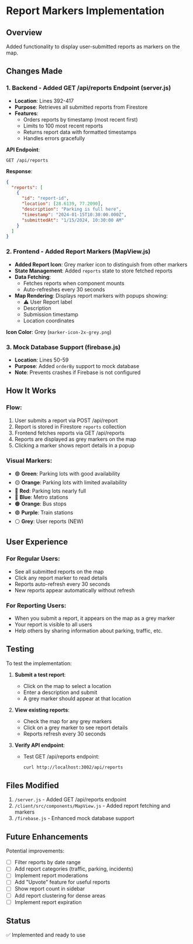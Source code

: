 # Report Markers Implementation

## Overview
Added functionality to display user-submitted reports as markers on the map.

## Changes Made

### 1. Backend - Added GET /api/reports Endpoint (server.js)
- **Location**: Lines 392-417
- **Purpose**: Retrieves all submitted reports from Firestore
- **Features**:
  - Orders reports by timestamp (most recent first)
  - Limits to 100 most recent reports
  - Returns report data with formatted timestamps
  - Handles errors gracefully

**API Endpoint**:
```
GET /api/reports
```

**Response**:
```json
{
  "reports": [
    {
      "id": "report-id",
      "location": [28.6139, 77.2090],
      "description": "Parking is full here",
      "timestamp": "2024-01-15T10:30:00.000Z",
      "submittedAt": "1/15/2024, 10:30:00 AM"
    }
  ]
}
```

### 2. Frontend - Added Report Markers (MapView.js)
- **Added Report Icon**: Grey marker icon to distinguish from other markers
- **State Management**: Added `reports` state to store fetched reports
- **Data Fetching**: 
  - Fetches reports when component mounts
  - Auto-refreshes every 30 seconds
- **Map Rendering**: Displays report markers with popups showing:
  - ⚠️ User Report label
  - Description
  - Submission timestamp
  - Location coordinates

**Icon Color**: Grey (`marker-icon-2x-grey.png`)

### 3. Mock Database Support (firebase.js)
- **Location**: Lines 50-59
- **Purpose**: Added `orderBy` support to mock database
- **Note**: Prevents crashes if Firebase is not configured

## How It Works

### Flow:
1. User submits a report via POST /api/report
2. Report is stored in Firestore `reports` collection
3. Frontend fetches reports via GET /api/reports
4. Reports are displayed as grey markers on the map
5. Clicking a marker shows report details in a popup

### Visual Markers:
- 🟢 **Green**: Parking lots with good availability
- 🟡 **Orange**: Parking lots with limited availability
- 🔴 **Red**: Parking lots nearly full
- 🔵 **Blue**: Metro stations
- 🟠 **Orange**: Bus stops
- 🟣 **Purple**: Train stations
- ⚪ **Grey**: User reports (NEW)

## User Experience

### For Regular Users:
- See all submitted reports on the map
- Click any report marker to read details
- Reports auto-refresh every 30 seconds
- New reports appear automatically without refresh

### For Reporting Users:
- When you submit a report, it appears on the map as a grey marker
- Your report is visible to all users
- Help others by sharing information about parking, traffic, etc.

## Testing

To test the implementation:

1. **Submit a test report**:
   - Click on the map to select a location
   - Enter a description and submit
   - A grey marker should appear at that location

2. **View existing reports**:
   - Check the map for any grey markers
   - Click on a grey marker to see report details
   - Reports refresh every 30 seconds

3. **Verify API endpoint**:
   - Test GET /api/reports endpoint:
     ```bash
     curl http://localhost:3002/api/reports
     ```

## Files Modified

1. `/server.js` - Added GET /api/reports endpoint
2. `/client/src/components/MapView.js` - Added report fetching and markers
3. `/firebase.js` - Enhanced mock database support

## Future Enhancements

Potential improvements:
- [ ] Filter reports by date range
- [ ] Add report categories (traffic, parking, incidents)
- [ ] Implement report moderations
- [ ] Add "Upvote" feature for useful reports
- [ ] Show report count in sidebar
- [ ] Add report clustering for dense areas
- [ ] Implement report expiration

## Status
✅ Implemented and ready to use

